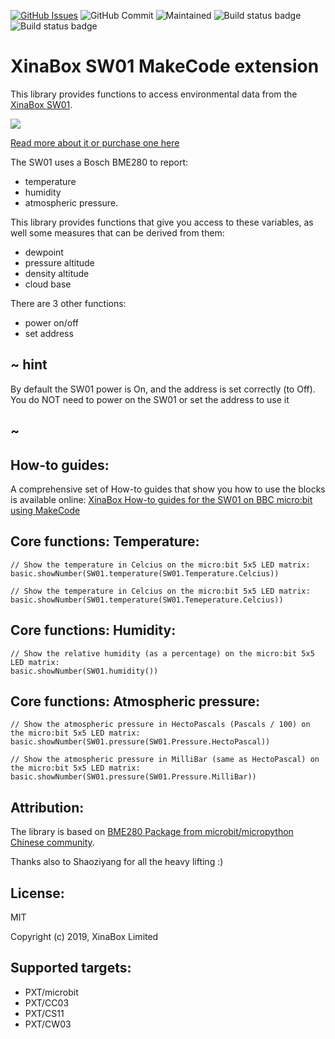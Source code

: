 [![GitHub Issues](https://img.shields.io/github/issues/xinabox/pxt-SW01.svg)](https://github.com/xinabox/pxt-SW01/issues) 
![GitHub Commit](https://img.shields.io/github/last-commit/xinabox/pxt-SW01) 
![Maintained](https://img.shields.io/maintenance/yes/2020) 
![Build status badge](https://github.com/xinabox/pxt-SW01/workflows/maker/badge.svg)
![Build status badge](https://github.com/xinabox/pxt-SW01/workflows/microbit/badge.svg)
# XinaBox SW01 MakeCode extension

This library provides functions to access environmental data from the [XinaBox SW01](https://xinabox.cc/products/sw01).

![](sw01.jpg)

[Read more about it or purchase one here](https://xinabox.cc/products/sw01)

The SW01 uses a Bosch BME280 to report:
* temperature 
* humidity 
* atmospheric pressure.

This library provides functions that give you access to these variables, as well some measures that can be derived from them:
* dewpoint
* pressure altitude
* density altitude
* cloud base

There are 3 other functions:
* power on/off
* set  address

## ~ hint

By default the SW01 power is On, and the address is set correctly (to Off).
You do NOT need to power on the SW01 or set the address to use it

## ~



## How-to guides:

A comprehensive set of How-to guides that show you how to use the blocks is available online:
[XinaBox How-to guides for the SW01 on BBC micro:bit using MakeCode](https://drive.google.com/open?id=1_oNXhgYeW0AHTLmRxomowxPdvNBCi0iS)


## Core functions: Temperature:

```blocks
// Show the temperature in Celcius on the micro:bit 5x5 LED matrix:
basic.showNumber(SW01.temperature(SW01.Temperature.Celcius))

// Show the temperature in Celcius on the micro:bit 5x5 LED matrix:
basic.showNumber(SW01.temperature(SW01.Temeperature.Celcius))

```


## Core functions: Humidity:

```blocks
// Show the relative humidity (as a percentage) on the micro:bit 5x5 LED matrix:
basic.showNumber(SW01.humidity())

```

## Core functions: Atmospheric pressure:

```blocks
// Show the atmospheric pressure in HectoPascals (Pascals / 100) on the micro:bit 5x5 LED matrix:
basic.showNumber(SW01.pressure(SW01.Pressure.HectoPascal))

// Show the atmospheric pressure in MilliBar (same as HectoPascal) on the micro:bit 5x5 LED matrix:
basic.showNumber(SW01.pressure(SW01.Pressure.MilliBar))

```

## Attribution:
The library is based on [BME280 Package from microbit/micropython Chinese community](https://github.com/makecode-extensions/BME280). 

Thanks also to Shaoziyang for all the heavy lifting :)
  


## License:

MIT

Copyright (c) 2019, XinaBox Limited

## Supported targets:

* PXT/microbit
* PXT/CC03
* PXT/CS11
* PXT/CW03


